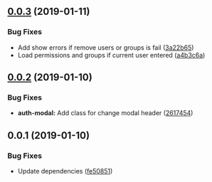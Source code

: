 ## [0.0.3](https://github.com/rucken/ionic/compare/0.0.2...0.0.3) (2019-01-11)


### Bug Fixes

* Add show errors if remove users or groups is fail ([3a22b65](https://github.com/rucken/ionic/commit/3a22b65))
* Load permissions and groups if current user entered ([a4b3c6a](https://github.com/rucken/ionic/commit/a4b3c6a))



## [0.0.2](https://github.com/rucken/ionic/compare/0.0.1...0.0.2) (2019-01-10)


### Bug Fixes

* **auth-modal:** Add class for change modal header ([2617454](https://github.com/rucken/ionic/commit/2617454))



## 0.0.1 (2019-01-10)


### Bug Fixes

* Update dependencies ([fe50851](https://github.com/rucken/ionic/commit/fe50851))



